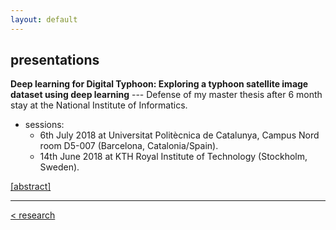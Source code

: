 ```yaml
---
layout: default
---
```


## presentations

**Deep learning for Digital Typhoon: Exploring a typhoon satellite image dataset using deep learning** --- Defense of my master thesis after 6 month stay at the National Institute of Informatics. 
  - sessions:
    - 6th July 2018 at Universitat Politècnica de Catalunya, Campus Nord room D5-007 (Barcelona, Catalonia/Spain).
    - 14th June 2018 at KTH Royal Institute of Technology (Stockholm, Sweden).

[[abstract]](tfmabstract.md) 

---

[< research](research.md)
  
